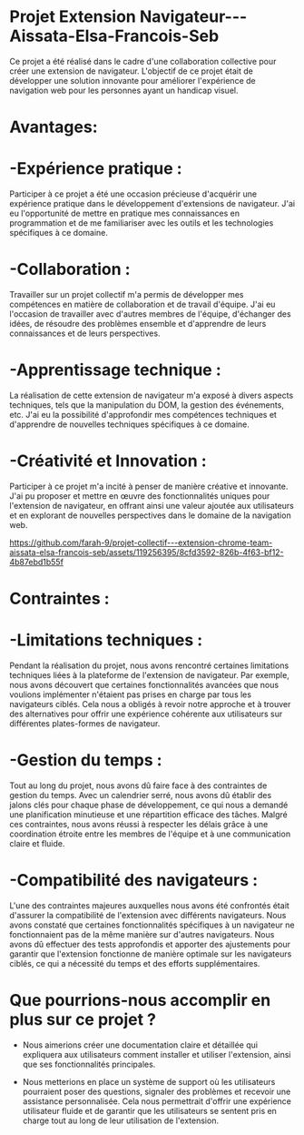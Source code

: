 # Projet Extension Navigateur---Aissata-Elsa-Francois-Seb

Ce projet a été réalisé dans le cadre d'une collaboration collective pour créer une extension de navigateur. L'objectif de ce projet était de développer une solution innovante pour améliorer l'expérience de navigation web pour les personnes ayant un handicap visuel.

# Avantages:

# -Expérience pratique :

Participer à ce projet a été une occasion précieuse d'acquérir une expérience pratique dans le développement d'extensions de navigateur. J'ai eu l'opportunité de mettre en pratique mes connaissances en programmation et de me familiariser avec les outils et les technologies spécifiques à ce domaine.

# -Collaboration : 
Travailler sur un projet collectif  m'a permis de développer mes compétences en matière de collaboration et de travail d'équipe. J'ai eu l'occasion de travailler avec d'autres membres de l'équipe, d'échanger des idées, de résoudre des problèmes ensemble et d'apprendre de leurs connaissances et de leurs perspectives.

# -Apprentissage technique :
La réalisation de cette extension de navigateur  m'a exposé à divers aspects techniques, tels que la manipulation du DOM, la gestion des événements, etc. J'ai eu la possibilité d'approfondir mes compétences techniques et d'apprendre de nouvelles techniques spécifiques à ce domaine.

# -Créativité et Innovation : 
Participer à ce projet m'a incité à penser de manière créative et innovante. J'ai pu proposer et mettre en œuvre des fonctionnalités uniques pour l'extension de navigateur, en offrant ainsi une valeur ajoutée aux utilisateurs et en explorant de nouvelles perspectives dans le domaine de la navigation web.


https://github.com/farah-9/projet-collectif---extension-chrome-team-aissata-elsa-francois-seb/assets/119256395/8cfd3592-826b-4f63-bf12-4b87ebd1b55f


# Contraintes :

# -Limitations techniques : 
Pendant la réalisation du projet, nous avons rencontré certaines limitations techniques liées à la plateforme de l'extension de navigateur. Par exemple, nous avons découvert que certaines fonctionnalités avancées que nous voulions implémenter n'étaient pas prises en charge par tous les navigateurs ciblés. Cela nous a obligés à revoir notre approche et à trouver des alternatives pour offrir une expérience cohérente aux utilisateurs sur différentes plates-formes de navigateur.

# -Gestion du temps : 
Tout au long du projet, nous avons dû faire face à des contraintes de gestion du temps. Avec un calendrier serré, nous avons dû établir des jalons clés pour chaque phase de développement, ce qui nous a demandé une planification minutieuse et une répartition efficace des tâches. Malgré ces contraintes, nous avons réussi à respecter les délais grâce à une coordination étroite entre les membres de l'équipe et à une communication claire et fluide.

# -Compatibilité des navigateurs :
L'une des contraintes majeures auxquelles nous avons été confrontés était d'assurer la compatibilité de l'extension avec différents navigateurs. Nous avons constaté que certaines fonctionnalités spécifiques à un navigateur ne fonctionnaient pas de la même manière sur d'autres navigateurs. Nous avons dû effectuer des tests approfondis et apporter des ajustements pour garantir que l'extension fonctionne de manière optimale sur les navigateurs ciblés, ce qui a nécessité du temps et des efforts supplémentaires.

                              
# Que pourrions-nous accomplir en plus sur ce projet ?
                                                                
- Nous aimerions créer une documentation claire et détaillée qui expliquera aux utilisateurs comment installer et utiliser l'extension, ainsi que ses fonctionnalités principales. 

- Nous metterions en place un système de support où les utilisateurs pourraient poser des questions, signaler des problèmes et recevoir une assistance personnalisée. Cela nous permettrait d'offrir une expérience utilisateur fluide et de garantir que les utilisateurs se sentent pris en charge tout au long de leur utilisation de l'extension.
